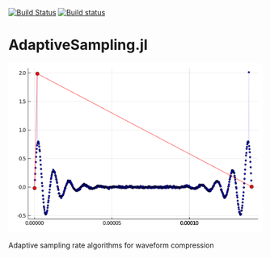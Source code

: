 [![Build Status](https://travis-ci.com/iuliancioarca/AdaptiveSampling.jl.svg?branch=master)](https://travis-ci.com/iuliancioarca/AdaptiveSampling.jl)
[![Build status](https://ci.appveyor.com/api/projects/status/y68i7ul9umie3t21?svg=true)](https://ci.appveyor.com/project/iuliancioarca/adaptivesampling-jl)
# AdaptiveSampling.jl
![alt text](https://github.com/iuliancioarca/AdaptiveSampling.jl/blob/master/examples/anchor_point.gif "")

Adaptive sampling rate algorithms for waveform compression
